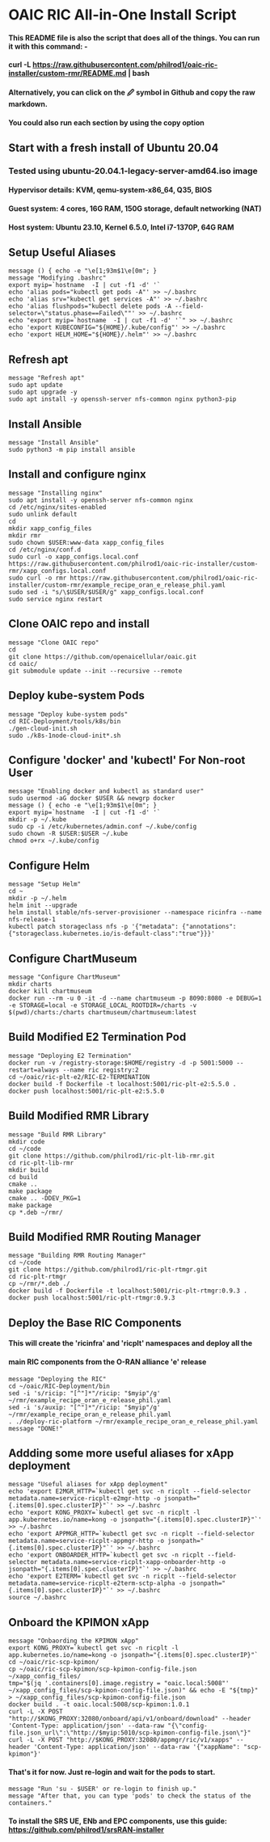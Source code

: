 # OAIC RIC All-in-One Install Script
#### This README file is also the script that does all of the things.  You can run it with this command: -
#### curl -L https://raw.githubusercontent.com/philrod1/oaic-ric-installer/custom-rmr/README.md | bash
#### Alternatively, you can click on the 🖉 symbol in Github and copy the raw markdown.
#### You could also run each section by using the copy option

## Start with a fresh install of Ubuntu 20.04
### Tested using ubuntu-20.04.1-legacy-server-amd64.iso image
#### Hypervisor details: KVM, qemu-system-x86_64, Q35, BIOS
#### Guest system: 4 cores, 16G RAM, 150G storage, default networking (NAT)
#### Host system: Ubuntu 23.10, Kernel 6.5.0, Intel i7-1370P, 64G RAM


## Setup Useful Aliases

    message () { echo -e "\e[1;93m$1\e[0m"; }
    message "Modifying .bashrc"
    export myip=`hostname  -I | cut -f1 -d' '`
    echo 'alias pods="kubectl get pods -A"' >> ~/.bashrc
    echo 'alias srv="kubectl get services -A"' >> ~/.bashrc
    echo 'alias flushpods="kubectl delete pods -A --field-selector=\"status.phase==Failed\""' >> ~/.bashrc
    echo "export myip=`hostname  -I | cut -f1 -d' '`" >> ~/.bashrc
    echo 'export KUBECONFIG="${HOME}/.kube/config"' >> ~/.bashrc
    echo 'export HELM_HOME="${HOME}/.helm"' >> ~/.bashrc


## Refresh apt

    message "Refresh apt"
    sudo apt update
    sudo apt upgrade -y
    sudo apt install -y openssh-server nfs-common nginx python3-pip


## Install Ansible

    message "Install Ansible"
    sudo python3 -m pip install ansible


## Install and configure nginx

    message "Installing nginx"
    sudo apt install -y openssh-server nfs-common nginx
    cd /etc/nginx/sites-enabled
    sudo unlink default
    cd
    mkdir xapp_config_files
    mkdir rmr
    sudo chown $USER:www-data xapp_config_files
    cd /etc/nginx/conf.d
    sudo curl -o xapp_configs.local.conf https://raw.githubusercontent.com/philrod1/oaic-ric-installer/custom-rmr/xapp_configs.local.conf
    sudo curl -o rmr https://raw.githubusercontent.com/philrod1/oaic-ric-installer/custom-rmr/example_recipe_oran_e_release_phil.yaml
    sudo sed -i "s/\$USER/$USER/g" xapp_configs.local.conf
    sudo service nginx restart


## Clone OAIC repo and install

    message "Clone OAIC repo"
    cd
    git clone https://github.com/openaicellular/oaic.git
    cd oaic/
    git submodule update --init --recursive --remote


## Deploy kube-system Pods

    message "Deploy kube-system pods"
    cd RIC-Deployment/tools/k8s/bin
    ./gen-cloud-init.sh
    sudo ./k8s-1node-cloud-init*.sh


## Configure 'docker' and 'kubectl' For Non-root User 

    message "Enabling docker and kubectl as standard user"
    sudo usermod -aG docker $USER && newgrp docker
    message () { echo -e "\e[1;93m$1\e[0m"; }
    export myip=`hostname  -I | cut -f1 -d' '`
    mkdir -p ~/.kube
    sudo cp -i /etc/kubernetes/admin.conf ~/.kube/config
    sudo chown -R $USER:$USER ~/.kube
    chmod o+rx ~/.kube/config


## Configure Helm

    message "Setup Helm"
    cd ~
    mkdir -p ~/.helm
    helm init --upgrade
    helm install stable/nfs-server-provisioner --namespace ricinfra --name nfs-release-1
    kubectl patch storageclass nfs -p '{"metadata": {"annotations":{"storageclass.kubernetes.io/is-default-class":"true"}}}'


## Configure ChartMuseum

    message "Configure ChartMuseum"
    mkdir charts
    docker kill chartmuseum
    docker run --rm -u 0 -it -d --name chartmuseum -p 8090:8080 -e DEBUG=1 -e STORAGE=local -e STORAGE_LOCAL_ROOTDIR=/charts -v $(pwd)/charts:/charts chartmuseum/chartmuseum:latest


## Build Modified E2 Termination Pod

    message "Deploying E2 Termination"
    docker run -v /registry-storage:$HOME/registry -d -p 5001:5000 --restart=always --name ric registry:2
    cd ~/oaic/ric-plt-e2/RIC-E2-TERMINATION
    docker build -f Dockerfile -t localhost:5001/ric-plt-e2:5.5.0 .
    docker push localhost:5001/ric-plt-e2:5.5.0


## Build Modified RMR Library

    message "Build RMR Library"
    mkdir code
    cd ~/code
    git clone https://github.com/philrod1/ric-plt-lib-rmr.git
    cd ric-plt-lib-rmr
    mkdir build
    cd build
    cmake ..
    make package
    cmake .. -DDEV_PKG=1
    make package
    cp *.deb ~/rmr/


## Build Modified RMR Routing Manager

    message "Building RMR Routing Manager"
    cd ~/code
    git clone https://github.com/philrod1/ric-plt-rtmgr.git
    cd ric-plt-rtmgr
    cp ~/rmr/*.deb ./
    docker build -f Dockerfile -t localhost:5001/ric-plt-rtmgr:0.9.3 .
    docker push localhost:5001/ric-plt-rtmgr:0.9.3


## Deploy the Base RIC Components
#### This will create the 'ricinfra' and 'ricplt' namespaces and deploy all the
#### main RIC components from the O-RAN alliance 'e' release

    message "Deploying the RIC"
    cd ~/oaic/RIC-Deployment/bin
    sed -i 's/ricip: "[^"]*"/ricip: "$myip"/g' ~/rmr/example_recipe_oran_e_release_phil.yaml
    sed -i 's/auxip: "[^"]*"/ricip: "$myip"/g' ~/rmr/example_recipe_oran_e_release_phil.yaml
    . ./deploy-ric-platform ~/rmr/example_recipe_oran_e_release_phil.yaml
    message "DONE!"


## Addding some more useful aliases for xApp deployment

    message "Useful aliases for xApp deployment"
    echo 'export E2MGR_HTTP=`kubectl get svc -n ricplt --field-selector metadata.name=service-ricplt-e2mgr-http -o jsonpath="{.items[0].spec.clusterIP}"`' >> ~/.bashrc
    echo 'export KONG_PROXY=`kubectl get svc -n ricplt -l app.kubernetes.io/name=kong -o jsonpath="{.items[0].spec.clusterIP}"`' >> ~/.bashrc
    echo 'export APPMGR_HTTP=`kubectl get svc -n ricplt --field-selector metadata.name=service-ricplt-appmgr-http -o jsonpath="{.items[0].spec.clusterIP}"`' >> ~/.bashrc
    echo 'export ONBOARDER_HTTP=`kubectl get svc -n ricplt --field-selector metadata.name=service-ricplt-xapp-onboarder-http -o jsonpath="{.items[0].spec.clusterIP}"`' >> ~/.bashrc
    echo 'export E2TERM=`kubectl get svc -n ricplt --field-selector metadata.name=service-ricplt-e2term-sctp-alpha -o jsonpath="{.items[0].spec.clusterIP}"`' >> ~/.bashrc
    source ~/.bashrc
    

## Onboard the KPIMON xApp

    message "Onbaording the KPIMON xApp"
    export KONG_PROXY=`kubectl get svc -n ricplt -l app.kubernetes.io/name=kong -o jsonpath="{.items[0].spec.clusterIP}"`
    cd ~/oaic/ric-scp-kpimon/
    cp ~/oaic/ric-scp-kpimon/scp-kpimon-config-file.json ~/xapp_config_files/
    tmp="$(jq '.containers[0].image.registry = "oaic.local:5008"' ~/xapp_config_files/scp-kpimon-config-file.json)" && echo -E "${tmp}" > ~/xapp_config_files/scp-kpimon-config-file.json
    docker build . -t oaic.local:5008/scp-kpimon:1.0.1
    curl -L -X POST "http://$KONG_PROXY:32080/onboard/api/v1/onboard/download" --header 'Content-Type: application/json' --data-raw "{\"config-file.json_url\":\"http://$myip:5010/scp-kpimon-config-file.json\"}"
    curl -L -X POST "http://$KONG_PROXY:32080/appmgr/ric/v1/xapps" --header 'Content-Type: application/json' --data-raw '{"xappName": "scp-kpimon"}'
    

#### That's it for now.  Just re-login and wait for the pods to start.

    message "Run 'su - $USER' or re-login to finish up."
    message "After that, you can type 'pods' to check the status of the containers."
    
#### To install the SRS UE, ENb and EPC components, use this guide: https://github.com/philrod1/srsRAN-installer
